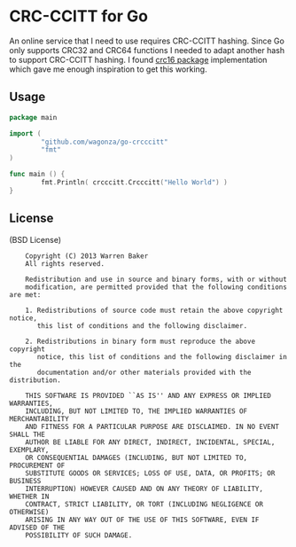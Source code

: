 CRC-CCITT for Go
=========

An online service that I need to use requires CRC-CCITT hashing. Since Go only supports CRC32 and CRC64 functions I needed to adapt another hash to support CRC-CCITT hashing.
I found [crc16 package](https://github.com/joaojeronimo/go-crc16/) implementation which gave me enough inspiration to get this working.

## Usage

```go
package main

import (
        "github.com/wagonza/go-crcccitt"
        "fmt"
)

func main () {
        fmt.Println( crcccitt.Crcccitt("Hello World") )
}
```

## License

(BSD License)

        Copyright (C) 2013 Warren Baker
        All rights reserved.

        Redistribution and use in source and binary forms, with or without
        modification, are permitted provided that the following conditions are met:

        1. Redistributions of source code must retain the above copyright notice,
           this list of conditions and the following disclaimer.

        2. Redistributions in binary form must reproduce the above copyright
           notice, this list of conditions and the following disclaimer in the
           documentation and/or other materials provided with the distribution.

        THIS SOFTWARE IS PROVIDED ``AS IS'' AND ANY EXPRESS OR IMPLIED WARRANTIES,
        INCLUDING, BUT NOT LIMITED TO, THE IMPLIED WARRANTIES OF MERCHANTABILITY
        AND FITNESS FOR A PARTICULAR PURPOSE ARE DISCLAIMED. IN NO EVENT SHALL THE
        AUTHOR BE LIABLE FOR ANY DIRECT, INDIRECT, INCIDENTAL, SPECIAL, EXEMPLARY,
        OR CONSEQUENTIAL DAMAGES (INCLUDING, BUT NOT LIMITED TO, PROCUREMENT OF
        SUBSTITUTE GOODS OR SERVICES; LOSS OF USE, DATA, OR PROFITS; OR BUSINESS
        INTERRUPTION) HOWEVER CAUSED AND ON ANY THEORY OF LIABILITY, WHETHER IN
        CONTRACT, STRICT LIABILITY, OR TORT (INCLUDING NEGLIGENCE OR OTHERWISE)
        ARISING IN ANY WAY OUT OF THE USE OF THIS SOFTWARE, EVEN IF ADVISED OF THE
        POSSIBILITY OF SUCH DAMAGE.
